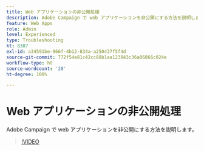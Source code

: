 ```yaml
---
title: Web アプリケーションの非公開処理
description: Adobe Campaign で web アプリケーションを非公開にする方法を説明します。
feature: Web Apps
role: Admin
level: Experienced
type: Troubleshooting
kt: 8387
exl-id: a34591be-966f-4b12-834a-a250437f5f4d
source-git-commit: 772f54e81c42cc88b1aa123843c36a06866c024e
workflow-type: ht
source-wordcount: '28'
ht-degree: 100%

---
```


# Web アプリケーションの非公開処理

Adobe Campaign で web アプリケーションを非公開にする方法を説明します。

>[!VIDEO](https://video.tv.adobe.com/v/335892?quality=12)
